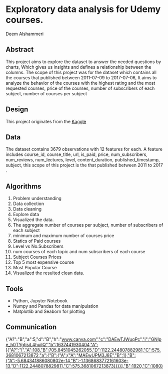 #  Exploratory data analysis for Udemy courses.
Deem Alshammeri

## Abstract
This project aims to explore the dataset to answer the needed questions by charts, Which gives us insights and defines a relationship between the columns. The scope of this project was for the dataset which contains all the courses that published between 2011-07-09 to 2017-07-06, It aims to analyze the behavior of the courses with the highest rating and the most requested courses, price of the courses, number of subscribers of each subject, number of courses per subject      

## Design
This project originates from the [ Kaggle ](https://www.kaggle.com/andrewmvd/udemy-courses/tasks)


## Data
The dataset contains 3679 observations with 12 features for each. A feature includes course_id, course_title, url, is_paid, price, num_subscribers, num_reviews, num_lectures, level, content_duration, published_timestamp, subject, this scope of this project is the that published between 2011 to 2017 .

## Algorithms

1. Problem understanding
2. Data collection
4. Data cleaning
5. Explore data
6. Visualized the data.
7. The aggregate number of courses per subject, number of subscribers of each subject
8. minimum  and maximum number of courses price
9. Statics of Paid courses
10. Level vs No.Subscribers
11. num courses of each topic and num subscribers of each course
12. Subject Courses Prices
13. Top 5 most expensive course
14. Most Popular Course
15. Visualized the resulted clean data.


## Tools
- Python, Jupyter Notebook
- Numpy and Pandas for data manipulation
- Matplotlib and Seaborn for plotting

## Communication
{"A?":"B","a":5,"d":"B","h":"www.canva.com","c":"DAEwTJWuqPc","i":"GNIpe_h0TYgtisiL4huilQ","b":1637441930404,"A":[{"A?":"I","A":108,"B":705.8451045262055,"D":1122.244807882981,"C":575.3681067213872,"a":{"B":{"A":{"A":"MAEwUPM3J8E","B":1},"B":{"A":-5.684341886080802e-14,"B":-1.1368683772161603e-13,"D":1122.2448078829811,"C":575.3681067213873}}}}],"B":1920,"C":1080}
